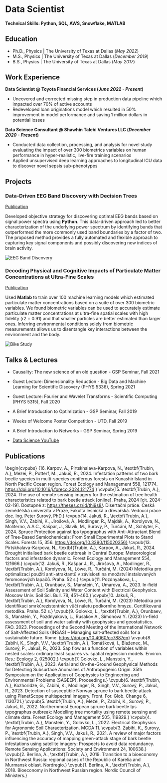 # Data Scientist

#### Technical Skills: Python, SQL, AWS, Snowflake, MATLAB

## Education
- Ph.D., Physics | The University of Texas at Dallas (_May 2022_)								       		
- M.S., Physics	| The University of Texas at Dallas (_December 2019_)	 			        		
- B.S., Physics | The University of Texas at Dallas (_May 2017_)

## Work Experience
**Data Scientist @ Toyota Financial Services (_June 2022 - Present_)**
- Uncovered and corrected missing step in production data pipeline which impacted over 70% of active accounts
- Redeveloped loan originations model which resulted in 50% improvement in model performance and saving 1 million dollars in potential losses

**Data Science Consultant @ Shawhin Talebi Ventures LLC (_December 2020 - Present_)**
- Conducted data collection, processing, and analysis for novel study evaluating the impact of over 300 biometrics variables on human performance in hyper-realistic, live-fire training scenarios
- Applied unsupervised deep learning approaches to longitudinal ICU data to discover novel sepsis sub-phenotypes

## Projects
### Data-Driven EEG Band Discovery with Decision Trees
[Publication](https://www.mdpi.com/1424-8220/22/8/3048)

Developed objective strategy for discovering optimal EEG bands based on signal power spectra using **Python**. This data-driven approach led to better characterization of the underlying power spectrum by identifying bands that outperformed the more commonly used band boundaries by a factor of two. The proposed method provides a fully automated and flexible approach to capturing key signal components and possibly discovering new indices of brain activity.

![EEG Band Discovery](/assets/img/eeg_band_discovery.jpeg)

### Decoding Physical and Cognitive Impacts of Particulate Matter Concentrations at Ultra-Fine Scales
[Publication](https://www.mdpi.com/1424-8220/22/11/4240)

Used **Matlab** to train over 100 machine learning models which estimated particulate matter concentrations based on a suite of over 300 biometric variables. We found biometric variables can be used to accurately estimate particulate matter concentrations at ultra-fine spatial scales with high fidelity (r2 = 0.91) and that smaller particles are better estimated than larger ones. Inferring environmental conditions solely from biometric measurements allows us to disentangle key interactions between the environment and the body.

![Bike Study](/assets/img/bike_study.jpeg)

## Talks & Lectures
- Causality: The new science of an old question - GSP Seminar, Fall 2021
- Guest Lecture: Dimensionality Reduction - Big Data and Machine Learning for Scientific Discovery (PHYS 5336), Spring 2021
- Guest Lecture: Fourier and Wavelet Transforms - Scientific Computing (PHYS 5315), Fall 2020
- A Brief Introduction to Optimization - GSP Seminar, Fall 2019
- Weeks of Welcome Poster Competition - UTD, Fall 2019
- A Brief Introduction to Networks - GSP Seminar, Spring 2019

- [Data Science YouTube](https://www.youtube.com/channel/UCa9gErQ9AE5jT2DZLjXBIdA)

## Publications
\begin{cvpubs}
{16. Karpov, A., Pirtskhalava-Karpova, N., \textbf{Trubin, A.}, Mezei, P., Potterf, M., Jakuš, R., 2024. Infestation patterns of two bark beetle species in multi-species coniferous forests on Kunashir Island in North Pacific Ocean region. Forest Ecology and Management 558, 121774. https://doi.org/10.1016/j.foreco.2024.121774
}
    \cvpub{15. \textbf{Trubin, A.}, 2024. The use of remote sensing imagery for the estimation of tree health characteristics related to bark beetle attack [online]. Praha, 2024 [cit. 2024-02-19]. Dostupné z: https://theses.cz/id/thi9s8/. Disertační práce. Česká zemědělská univerzita v Praze, Fakulta lesnická a dřevařská. Vedoucí práce doc. Ing. Peter Surový, PhD.}
    \cvpub{14. Jakuš, R., \textbf{Trubin, A.}, Singh, V.V., Zabihi, K., Jirošová, A., Modlinger, R., Majdák, A., Korolyova, N., Moliterno, A.A.C., Kašpar, J., Slavík, M., Surový, P., Turčáni, M., Schlyter, F., 2024. Spruce Protection against Ips typographus with Anti-Attractant Blend of Tree-Based Semiochemicals: From Small Experimental Plots to Stand Scales. Forests 15, 356. https://doi.org/10.3390/f15020356}
     \cvpub{13.	Pirtskhalava-Karpova, N., \textbf{Trubin, A.}, Karpov, A., Jakuš, R., 2024. Drought initialised bark beetle outbreak in Central Europe: Meteorological factors and infestation dynamic. Forest Ecology and Management 554, 121666.}
     \cvpub{12. Jakuš, R., Kašpar J., R., Jirošová, A., Modlinger, R., \textbf{Trubin, A.}, Korolyova, N., Löwe, R., Turčáni, M. (2024) Metodika pro optimalizaci použití anti-atraktantů v závislosti na množství instalovaných feromonových lapačů. Praha. 52 s.}
    \cvpub{11.	Pozdnyakova, L., \textbf{Trubin, A.}, Orunbaev, S., Manstein, Y., Umarova, A., 2023. In-field Assessment of Soil Salinity and Water Content with Electrical Geophysics. Moscow Univ. Soil Sci. Bull. 78, 451–460.}
    \cvpub{10.	Jakuš, R., \textbf{Trubin, A.}, Korolyova, N., Löwe, R., Turčáni, M. (2023) Metodika pro identifikaci smrkůrezistentních vůči náletu podkorního hmyzu. Certifikovaná metodika. Praha. 52 s.}
    \cvpub{9.	Golovko, L., \textbf{Trubin, A.}, Orunbaev, S., Manstein, Y., Pozdnyakova, L.,  Rusakov A., Simonova Y. (2023) In-field assessment of soil and water salinity with geophysics and geostatistics. FAO. 2023. Proceedings of the Second Meeting of the International Network of Salt-Affected Soils (INSAS) – Managing salt-affected soils for a sustainable future. Rome. https://doi.org/10.4060/cc7887en}
    \cvpub{8.	Zabihi, K., Singh, V.V., \textbf{Trubin, A.}, Tomášková, I., Blaženec, M., Surový, P., Jakuš, R., 2023. Sap flow as a function of variables within nested scales: ordinary least squares vs. spatial regression models. Environ. Res.: Ecology 2, 025002.}
    \cvpub{7.	Golovko, L., Manstein, Y., \textbf{Trubin, A.}, 2023. Aerial and On-the-Ground Geophysical Methods for Detecting Subsurface Anomalies of Anthropogenic Origin. 35th Symposium on the Application of Geophysics to Engineering and Environmental Problems (SAGEEP), Proceedings.}
    \cvpub{6.	\textbf{Trubin, A.}, Kozhoridze, G., Zabihi, K., Modlinger, R., Singh, V.V., Surový, P., Jakuš, R., 2023. Detection of susceptible Norway spruce to bark beetle attack using PlanetScope multispectral imagery. Front. For. Glob. Change 6, 1130721.}
    \cvpub{5.	\textbf{Trubin, A.}, Mezei, P., Zabihi, K., Surový, P., Jakuš, R., 2022. Northernmost European spruce bark beetle Ips typographus outbreak: Modelling tree mortality using remote sensing and climate data. Forest Ecology and Management 505, 119829.}
    \cvpub{4.	\textbf{Trubin, A.}, Manstein, Y., Golovko, L., 2022. Electrical Geophysics for Agronomic Soil Characterization. MCDA 11.
    \cvpub{3.	Zabihi, K., Surovy, P., \textbf{Trubin, A.}, Singh, V.V., Jakuš, R., 2021. A review of major factors influencing the accuracy of mapping green-attack stage of bark beetle infestations using satellite imagery: Prospects to avoid data redundancy. Remote Sensing Applications: Society and Environment 24, 100638.}
    \cvpub{2.	Berlina, A., \textbf{Trubin, A.}, 2019. Transition to a bioeconomy in Northwest Russia: regional cases of the Republic of Karelia and Murmansk oblast. Nordregio.}
    \cvpub{1.	Berlina, A., \textbf{Trubin, A.}, 2018. Bioeconomy in Northwest Russian region. Nordic Council of Ministers.}


